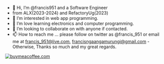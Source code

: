 - 👋 Hi, I’m @francis951 and a Software Engineer
- from ALX(2023-2024) and RefactoryUg(2023)
- 👀 I’m interested in web app programming.
- 🌱 I’m love learning electronics and computer programming.
- 💞️ I’m looking to collaborate on with anyone if contacted.
- 📫 How to reach me ... please follow on twitter as @francis_951 or email me at francis_951@live.com, francisngaangamurungi@gmail.com
-Otherwise, Thanks so much and my great regards.

<a href="https://www.buymeacoffee.com/francismurungi"><img src="https://img.shields.io/badge/buymeacoffee.com-gray?style=flat&logo=https://camo.githubusercontent.com/af57548d9718bcbbfbc814feb621e5d19ae10aa23cf7b297b55c26d0a8a55470/68747470733a2f2f696d672e736869656c64732e696f2f62616467652f4275792532304d6525323061253230436f666665652d6666646430303f7374796c653d666f722d7468652d6261646765266c6f676f3d6275792d6d652d612d636f66666565266c6f676f436f6c6f723d626c61636b&logoColor=Yellow&link=https://www.buymeacoffee.com/francismurungi" alt="buymeacoffee.com" /></a>
<!---
francis951/francis951 is a ✨ special ✨ repository because its `README.md` (this file) appears on your GitHub profile.
You can click the Preview link to take a look at your changes.
--->
